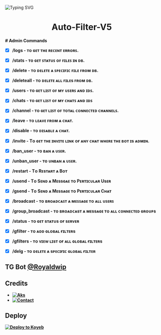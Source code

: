 ![Typing SVG](https://readme-typing-svg.herokuapp.com/?lines=MOVIE+SEARCH+BOT+!;CREATED+BY+ROYAL+DWIP!;A+ADVANCE+BOT+WITH+COOL+FEATURES!)
</p>

</p>
<h1 align="center">
  <b>Auto-Filter-V5</b>
</h1>

<b># Admin Commands
- [x] /logs - ᴛᴏ ɢᴇᴛ ᴛʜᴇ ʀᴇᴄᴇɴᴛ ᴇʀʀᴏʀꜱ.

- [x] /stats - ᴛᴏ ɢᴇᴛ ꜱᴛᴀᴛᴜꜱ ᴏꜰ ꜰɪʟᴇꜱ ɪɴ ᴅʙ.

- [x] /delete - ᴛᴏ ᴅᴇʟᴇᴛᴇ ᴀ ꜱᴘᴇᴄɪꜰɪᴄ ꜰɪʟᴇ ꜰʀᴏᴍ ᴅʙ.

- [x] /deleteall - ᴛᴏ ᴅᴇʟᴇᴛᴇ ᴀʟʟ ꜰɪʟᴇs ꜰʀᴏᴍ ᴅʙ.

- [x] /users - ᴛᴏ ɢᴇᴛ ʟɪꜱᴛ ᴏꜰ ᴍʏ ᴜꜱᴇʀꜱ ᴀɴᴅ ɪᴅꜱ.

- [x] /chats - ᴛᴏ ɢᴇᴛ ʟɪꜱᴛ ᴏꜰ ᴍʏ ᴄʜᴀᴛꜱ ᴀɴᴅ ɪᴅꜱ

- [x] /channel - ᴛᴏ ɢᴇᴛ ʟɪꜱᴛ ᴏꜰ ᴛᴏᴛᴀʟ ᴄᴏɴɴᴇᴄᴛᴇᴅ ᴄʜᴀɴɴᴇʟꜱ.

- [x] /leave  - ᴛᴏ ʟᴇᴀᴠᴇ ꜰʀᴏᴍ ᴀ ᴄʜᴀᴛ.

- [x] /disable  -  ᴛᴏ ᴅɪꜱᴀʙʟᴇ ᴀ ᴄʜᴀᴛ.

- [x] /invite - Tᴏ ɢᴇᴛ ᴛʜᴇ ɪɴᴠɪᴛᴇ ʟɪɴᴋ ᴏғ ᴀɴʏ ᴄʜᴀᴛ ᴡʜᴇʀᴇ ᴛʜᴇ ʙᴏᴛ ɪs ᴀᴅᴍɪɴ.

- [x] /ban_user  - ᴛᴏ ʙᴀɴ ᴀ ᴜꜱᴇʀ.

- [x] /unban_user  - ᴛᴏ ᴜɴʙᴀɴ ᴀ ᴜꜱᴇʀ.

- [x] /restart - Tᴏ Rᴇsᴛᴀʀᴛ ᴀ Bᴏᴛ

- [x] /usend - Tᴏ Sᴇɴᴅ ᴀ Mᴇssɢᴀᴇ ᴛᴏ Pᴇʀᴛɪᴄᴜʟᴀʀ Usᴇʀ

- [x] /gsend - Tᴏ Sᴇɴᴅ ᴀ Mᴇssᴀɢᴇ ᴛᴏ Pᴇʀᴛɪᴄᴜʟᴀʀ Cʜᴀᴛ

- [x] /broadcast - ᴛᴏ ʙʀᴏᴀᴅᴄᴀꜱᴛ ᴀ ᴍᴇꜱꜱᴀɢᴇ ᴛᴏ ᴀʟʟ ᴜꜱᴇʀꜱ

- [x] /group_broadcast - ᴛᴏ ʙʀᴏᴀᴅᴄᴀsᴛ ᴀ ᴍᴇssᴀɢᴇ ᴛᴏ ᴀʟʟ ᴄᴏɴɴᴇᴄᴛᴇᴅ ɢʀᴏᴜᴘs

- [x] /status - ᴛᴏ ɢᴇᴛ sᴛᴀᴛᴜs ᴏғ sᴇʀᴠᴇʀ

- [x] /gfilter - ᴛᴏ ᴀᴅᴅ ɢʟᴏʙᴀʟ ғɪʟᴛᴇʀs

- [x] /gfilters - ᴛᴏ ᴠɪᴇᴡ ʟɪsᴛ ᴏғ ᴀʟʟ ɢʟᴏʙᴀʟ ғɪʟᴛᴇʀs

- [x] /delg - ᴛᴏ ᴅᴇʟᴇᴛᴇ ᴀ sᴘᴇᴄɪғɪᴄ ɢʟᴏʙᴀʟ ғɪʟᴛᴇʀ

## TG Bot [@Royaldwip](t.me/Royaldwip)

## Credits 

* [![Aks](https://img.shields.io/static/v1?label=Royaldwip&message=Telegram&color=critical)](https://t.me/Royaldwip)
* [![Contact](https://img.shields.io/static/v1?label=Contact&message=On+Telegram&color=critical)](https://t.me/Royaldwip)

## Deploy 

[![Deploy to Koyeb](https://www.koyeb.com/static/images/deploy/button.svg)](https://app.koyeb.com/deploy?type=git&repository=https://github.com/Shnogbot67/doreamoh_movies_bot&branch=koyeb&name=urlshortautofilterbot)

